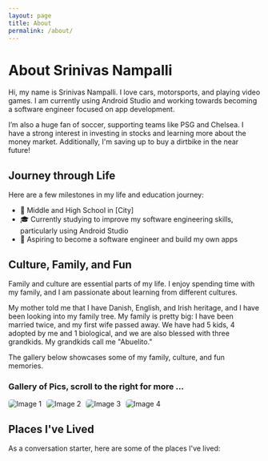 ```yaml
---
layout: page
title: About
permalink: /about/
---
```



<h1>About Srinivas Nampalli</h1>

<p>Hi, my name is Srinivas Nampalli. I love cars, motorsports, and playing video games. I am currently using Android Studio and working towards becoming a software engineer focused on app development.</p>

<p>I’m also a huge fan of soccer, supporting teams like PSG and Chelsea. I have a strong interest in investing in stocks and learning more about the money market. Additionally, I'm saving up to buy a dirtbike in the near future!</p>

<h2>Journey through Life</h2>
<p>Here are a few milestones in my life and education journey:</p>

<ul>
  <li>🏫 Middle and High School in [City]</li>
  <li>🎓 Currently studying to improve my software engineering skills, particularly using Android Studio</li>
  <li>🏢 Aspiring to become a software engineer and build my own apps</li>
</ul>

<h2>Culture, Family, and Fun</h2>
<p>Family and culture are essential parts of my life. I enjoy spending time with my family, and I am passionate about learning from different cultures.</p>

<p>My mother told me that I have Danish, English, and Irish heritage, and I have been looking into my family tree. My family is pretty big: I have been married twice, and my first wife passed away. We have had 5 kids, 4 adopted by me and 1 biological, and we are also blessed with three grandkids. My grandkids call me "Abuelito."</p>

<p>The gallery below showcases some of my family, culture, and fun memories.</p>

<h3>Gallery of Pics, scroll to the right for more ...</h3>
<div class="image-gallery">
  <img src="{{site.baseurl}}/images/skysports-mason-mount-graphic_5369617.jpg" alt="Image 1" />
  <img src="{{site.baseurl}}/images/Fortnite1.jpg" alt="Image 2" />
  <img src="{{site.baseurl}}/images/apex.jpg" alt="Image 3" />
  <img src="{{site.baseurl}}/images/basket.jpg" alt="Image 4" />
</div>

<h2>Places I've Lived</h2>
<p>As a conversation starter, here are some of the places I've lived:</p>

<div id="grid_container" class="grid-container">
  <!-- Flags and descriptions populated by JavaScript -->
</div>

<script>
var container = document.getElementById("grid_container");
var living_in_the_world = [
  {"flag": "0/01/Flag_of_California.svg", "greeting": "Hey", "description": "California - forever"},
  {"flag": "b/b9/Flag_of_Oregon.svg", "greeting": "Hi", "description": "Oregon - 9 years"},
  {"flag": "https://upload.wikimedia.org/wikipedia/en/thumb/3/36/Prancing_horse.svg/1024px-Prancing_horse.svg.png", "greeting": "Alright mate", "description": "England - 2 years"},
  {"flag": "e/ef/Flag_of_Hawaii.svg", "greeting": "Aloha", "description": "Hawaii - 2 years"}
];

for (const location of living_in_the_world) {
  var gridItem = document.createElement("div");
  gridItem.className = "grid-item";
  
  var img = document.createElement("img");
  img.src = location.flag;
  img.alt = location.flag + " Flag";
  
  var description = document.createElement("p");
  description.textContent = location.description;
  
  var greeting = document.createElement("p");
  greeting.textContent = location.greeting;
  
  gridItem.appendChild(img);
  gridItem.appendChild(description);
  gridItem.appendChild(greeting);
  
  container.appendChild(gridItem);
}
</script>

<style>
.grid-container {
  display: grid;
  grid-template-columns: repeat(auto-fill, minmax(150px, 1fr));
  gap: 10px;
}

.grid-item {
  text-align: center;
}

.grid-item img {
  width: 100%;
  height: 100px;
  object-fit: contain;
}

.grid-item p {
  margin: 5px 0;
}

.image-gallery {
  display: flex;
  flex-wrap: nowrap;
  overflow-x: auto;
  gap: 10px;
}

.image-gallery img {
  max-height: 150px;
  object-fit: cover;
  border-radius: 5px;
}
</style>


   